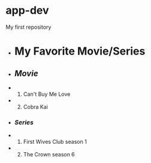 # app-dev
My first repository
+ # **My Favorite Movie/Series**
+ ## *Movie*
+ 1. Can't Buy Me Love
+ 2. Cobra Kai
+ ### *Series*
+ 1. First Wives Club season 1
+ 2. The Crown season 6
